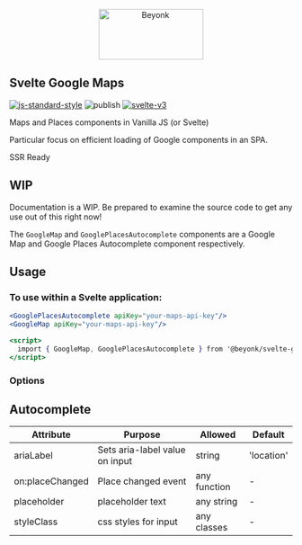 <p align="center">
  <img width="186" height="90" src="https://user-images.githubusercontent.com/218949/44782765-377e7c80-ab80-11e8-9dd8-fce0e37c235b.png" alt="Beyonk" />
</p>

## Svelte Google Maps

[![js-standard-style](https://img.shields.io/badge/code%20style-standard-brightgreen.svg)](http://standardjs.com) ![publish](https://github.com/beyonk-adventures/svelte-googlemaps/workflows/publish/badge.svg) [![svelte-v3](https://img.shields.io/badge/svelte-v3-blueviolet.svg)](https://svelte.dev)

Maps and Places components in Vanilla JS (or Svelte)

Particular focus on efficient loading of Google components in an SPA.

SSR Ready

## WIP

Documentation is a WIP. Be prepared to examine the source code to get any use out of this right now!

The `GoogleMap` and `GooglePlacesAutocomplete` components are a Google Map and Google Places Autocomplete component respectively.

## Usage

### To use within a Svelte application:

```jsx
<GooglePlacesAutocomplete apiKey="your-maps-api-key"/>
<GoogleMap apiKey="your-maps-api-key"/>

<script>
  import { GoogleMap, GooglePlacesAutocomplete } from '@beyonk/svelte-googlemaps'
</script>
```

### Options

## Autocomplete

| Attribute | Purpose | Allowed | Default |
|---|---|---|---|
| ariaLabel | Sets aria-label value on input | string | 'location' |
| on:placeChanged | Place changed event | any function | - |
| placeholder | placeholder text | any string | - |
| styleClass | css styles for input | any classes | - |


